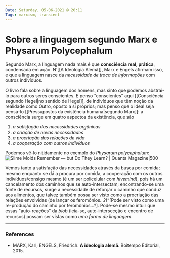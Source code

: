 ```yaml
---
Date: Saturday, 05-06-2021 @ 20:11
Tags: marxism, transient
---
```

# Sobre a linguagem segundo Marx e Physarum Polycephalum
Segundo Marx, a linguagem nada mais é que **consciência real, prática**, condensada em ação. N'[[A Ideologia Alemã]], Marx e Engels afirmam isso, e que a linguagem nasce da *necessidade de troca de informações* com outros indivíduos.

O livro fala sobre a linguagem dos homens, mas sinto que podemos abstrai-lo para outros seres conscientes. E penso "conscientes" aqui [[Consciência segundo Hegel|no sentido de Hegel]], de indivíduos que têm noção da realidade como Outro, oposto a si próprios; mas penso que o ideal seja pensá-lo [[Pressupostos da existência humana|segundo Marx]]: a consciência surge em quatro aspectos da existência, que são 
1. *a satisfação das necessidades orgânicas*
2. *a criação de novas necessidades*
3. *a procriação das relações de vida*
4. *a cooperação com outros indivíduos*

Podemos vê-lo nitidamente no exemplo do *Physarum polycephalum*:
![Slime Molds Remember — but Do They Learn? | Quanta Magazine|500](https://d2r55xnwy6nx47.cloudfront.net/uploads/2018/07/Physarum_CNRS_2880x1500.jpg)

Vemos tanto a satisfação das necessidades através da busca por comida; mesmo enquanto se dá a procura por comida, a cooperação com os outros indivíduos/consigo mesmo (é um ser policelular com *hivemind*), pois há um cancelamento dos caminhos que se auto-intersectam; encontrando-se uma fonte de recursos, surge a necessidade de reforçar o caminho que conduz aos alimentos, que talvez também possa ser visto como a procriação das relações envolvidas (de lançar os feromônios...?)^[Pode ser visto como uma re-produção do caminho por feromônios...?]. Pode-se mesmo intuir que essas "auto-reações" da *blob* (leia-se, auto-intersecção e encontro de recursos) possam ser vistas como *uma forma de linguagem*.

---
### References
- MARX, Karl; ENGELS, Friedrich. **A ideologia alemã**. Boitempo Editorial, 2015.